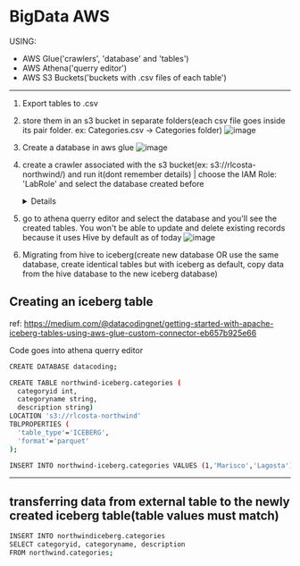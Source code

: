 # BigData AWS
USING:
- AWS Glue('crawlers', 'database' and 'tables')
- AWS Athena('querry editor')
- AWS S3 Buckets('buckets with .csv files of each table')

---

1. Export tables to .csv
2. store them in an s3 bucket in separate folders(each csv file goes inside its pair folder. ex: Categories.csv -> Categories folder)
   ![image](https://github.com/rlcosta177/personal-projects/assets/154469533/060a78bb-4b99-4669-8a03-10008106397f)
3. Create a database in aws glue
   ![image](https://github.com/rlcosta177/personal-projects/assets/154469533/8883f6a8-89a4-41fe-b6ef-72ed42a373ca)
4. create a crawler associated with the s3 bucket(ex: s3://rlcosta-northwind/) and run it(dont remember details) | choose the IAM Role: 'LabRole' and select the database created before
     <details>
 
     ![image](https://github.com/rlcosta177/personal-projects/assets/154469533/ac13ea2d-c661-42e6-b2ec-ece267d58129)
     ![image](https://github.com/rlcosta177/personal-projects/assets/154469533/6252bc7f-c8ab-4f50-84bd-88f75e82eaa6)
     ![image](https://github.com/rlcosta177/personal-projects/assets/154469533/ae0dab1d-060f-4f76-9d8e-e6f4da41d313)
     ![image](https://github.com/rlcosta177/personal-projects/assets/154469533/5a77ec04-0f7f-473f-9e2b-ac275cf5589b)
     ![image](https://github.com/rlcosta177/personal-projects/assets/154469533/371f0fae-d20d-42f3-8407-6f91490623a7)
     </details>

5. go to athena querry editor and select the database and you'll see the created tables. You won't be able to update and delete existing records because it uses Hive by default as of today
   ![image](https://github.com/rlcosta177/personal-projects/assets/154469533/72b1cede-501d-47ef-9eba-a367e1be32de)

6. Migrating from hive to iceberg(create new database OR use the same database, create identical tables but with iceberg as default, copy data from the hive database to the new iceberg database)

## Creating an iceberg table
ref: https://medium.com/@datacodingnet/getting-started-with-apache-iceberg-tables-using-aws-glue-custom-connector-eb657b925e66

Code goes into athena querry editor
```bash
CREATE DATABASE datacoding;
```

```bash
CREATE TABLE northwind-iceberg.categories (
  categoryid int,
  categoryname string,
  description string)
LOCATION 's3://rlcosta-northwind' 
TBLPROPERTIES (
  'table_type'='ICEBERG',
  'format'='parquet'
);
```

```bash
INSERT INTO northwind-iceberg.categories VALUES (1,'Marisco','Lagosta');
```

---

## transferring data from external table to the newly created iceberg table(table values must match)

```bash
INSERT INTO northwindiceberg.categories
SELECT categoryid, categoryname, description
FROM northwind.categories;
```
